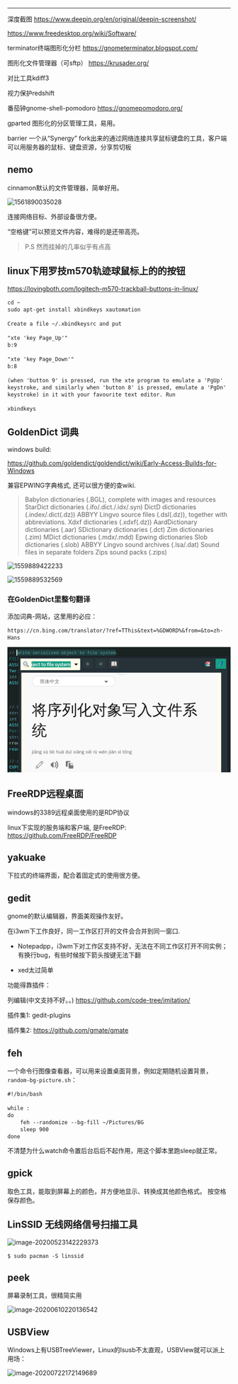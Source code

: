 

---

深度截图
https://www.deepin.org/en/original/deepin-screenshot/

https://www.freedesktop.org/wiki/Software/

terminator终端图形化分栏
https://gnometerminator.blogspot.com/

图形化文件管理器（可sftp）
https://krusader.org/

对比工具kdiff3

视力保护redshift

番茄钟gnome-shell-pomodoro   https://gnomepomodoro.org/

gparted 图形化的分区管理工具，易用。

barrier   一个从“Synergy” fork出来的通过网络连接共享鼠标键盘的工具，客户端可以用服务器的鼠标、键盘资源，分享剪切板

## nemo

cinnamon默认的文件管理器，简单好用。

![1561890035028](_assets/图形桌面相关工具/1561890035028.png)

连接网络目标、外部设备很方便。

“空格键”可以预览文件内容，难得的是还带高亮。

> P.S 然而挂掉的几率似乎有点高

## linux下用罗技m570轨迹球鼠标上的的按钮

https://lovingboth.com/logitech-m570-trackball-buttons-in-linux/

```
cd ~
sudo apt-get install xbindkeys xautomation

Create a file ~/.xbindkeysrc and put

"xte 'key Page_Up'"
b:9

"xte 'key Page_Down'"
b:8

(when 'button 9' is pressed, run the xte program to emulate a 'PgUp' keystroke, and similarly when 'button 8' is pressed, emulate a 'PgDn' keystroke) in it with your favourite text editor. Run

xbindkeys
```

## GoldenDict 词典

windows build:

https://github.com/goldendict/goldendict/wiki/Early-Access-Builds-for-Windows

兼容EPWING字典格式, 还可以很方便的查wiki.

> Babylon dictionaries (.BGL), complete with images and resources
> StarDict dictionaries (.ifo/.dict./.idx/.syn)
> DictD dictionaries (.index/.dict(.dz))
> ABBYY Lingvo source files (.dsl(.dz)), together with abbreviations.
> Xdxf dictionaries (.xdxf(.dz))
> AardDictionary dictionaries (.aar)
> SDictionary dictionaries (.dct)
> Zim dictionaries (.zim)
> MDict dictionaries (.mdx/.mdd)
> Epwing dictionaries
> Slob dictionaries (.slob)
> ABBYY Lingvo sound archives (.lsa/.dat)
> Sound files in separate folders
> Zips sound packs (.zips) 

![1559889422233](_assets/图形桌面相关工具/1559889422233.png)

![1559889532569](_assets/图形桌面相关工具/1559889532569.png)

### 在GoldenDict里整句翻译

添加词典-网站，这里用的必应：

```
https://cn.bing.com/translator/?ref=TThis&text=%GDWORD%&from=&to=zh-Hans
```

![image-20210528233453181](_assets/图形桌面相关工具/image-20210528233453181.png)

##  FreeRDP远程桌面

windows的3389远程桌面使用的是RDP协议

linux下实现的服务端和客户端, 是FreeRDP: <https://github.com/FreeRDP/FreeRDP>



## yakuake

下拉式的终端界面，配合着固定式的使用很方便。



## gedit

gnome的默认编辑器，界面美观操作友好。

在i3wm下工作良好，同一工作区打开的文件会合并到同一窗口.

* Notepadpp，i3wm下对工作区支持不好，无法在不同工作区打开不同实例；有换行bug，有些时候按下箭头按键无法下翻

* xed太过简单

功能得靠插件：

列编辑(中文支持不好。。) https://github.com/code-tree/imitation/

插件集1: gedit-plugins

插件集2: https://github.com/gmate/gmate

## feh

一个命令行图像查看器，可以用来设置桌面背景，例如定期随机设置背景，`random-bg-picture.sh`：

```
#!/bin/bash

while :
do
	feh --randomize --bg-fill ~/Pictures/BG
	sleep 900
done
```

不清楚为什么watch命令置后台后后不起作用，用这个脚本里跑sleep就正常。

## gpick

取色工具，能取到屏幕上的颜色，并方便地显示、转换成其他颜色格式。
按空格保存颜色。

## LinSSID 无线网络信号扫描工具

![image-20200523142229373](_assets/%E5%9B%BE%E5%BD%A2%E6%A1%8C%E9%9D%A2%E7%9B%B8%E5%85%B3%E5%B7%A5%E5%85%B7/image-20200523142229373.png)



```
$ sudo pacman -S linssid
```

## peek

屏幕录制工具，很精简实用

![image-20200610220136542](_assets/%E5%9B%BE%E5%BD%A2%E6%A1%8C%E9%9D%A2%E7%9B%B8%E5%85%B3%E5%B7%A5%E5%85%B7/image-20200610220136542.png)

## USBView

Windows上有USBTreeViewer，Linux的lsusb不太直观，USBView就可以派上用场：

![image-20200722172149689](_assets/%E5%9B%BE%E5%BD%A2%E6%A1%8C%E9%9D%A2%E7%9B%B8%E5%85%B3%E5%B7%A5%E5%85%B7/image-20200722172149689.png)